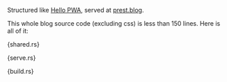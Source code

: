 Structured like [Hello PWA](https://prest.blog/hello-pwa), served at [prest.blog](https://prest.blog). 

This whole blog source code (excluding css) is less than 150 lines. Here is all of it:

{shared.rs}

{serve.rs}

{build.rs}